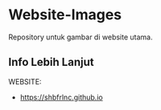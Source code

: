 # Website-Images

Repository untuk gambar di website utama.

## Info Lebih Lanjut

WEBSITE:

- https://shbfrlnc.github.io
